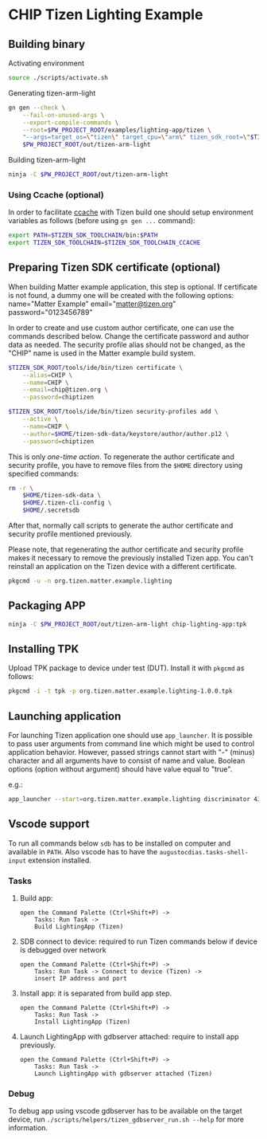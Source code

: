 # CHIP Tizen Lighting Example

## Building binary

Activating environment

```sh
source ./scripts/activate.sh
```

Generating tizen-arm-light

```sh
gn gen --check \
    --fail-on-unused-args \
    --export-compile-commands \
    --root=$PW_PROJECT_ROOT/examples/lighting-app/tizen \
    "--args=target_os=\"tizen\" target_cpu=\"arm\" tizen_sdk_root=\"$TIZEN_SDK_ROOT\" tizen_sdk_sysroot=\"$TIZEN_SDK_SYSROOT\"" \
    $PW_PROJECT_ROOT/out/tizen-arm-light
```

Building tizen-arm-light

```sh
ninja -C $PW_PROJECT_ROOT/out/tizen-arm-light
```

### Using Ccache (optional)

In order to facilitate [ccache](https://ccache.dev) with Tizen build one should
setup environment variables as follows (before using `gn gen ...` command):

```sh
export PATH=$TIZEN_SDK_TOOLCHAIN/bin:$PATH
export TIZEN_SDK_TOOLCHAIN=$TIZEN_SDK_TOOLCHAIN_CCACHE
```

## Preparing Tizen SDK certificate (optional)

When building Matter example application, this step is optional. If certificate
is not found, a dummy one will be created with the following options:
name="Matter Example" email="matter@tizen.org" password="0123456789"

In order to create and use custom author certificate, one can use the commands
described below. Change the certificate password and author data as needed. The
security profile alias should not be changed, as the "CHIP" name is used in the
Matter example build system.

```sh
$TIZEN_SDK_ROOT/tools/ide/bin/tizen certificate \
    --alias=CHIP \
    --name=CHIP \
    --email=chip@tizen.org \
    --password=chiptizen

$TIZEN_SDK_ROOT/tools/ide/bin/tizen security-profiles add \
    --active \
    --name=CHIP \
    --author=$HOME/tizen-sdk-data/keystore/author/author.p12 \
    --password=chiptizen
```

This is only _one-time action_. To regenerate the author certificate and
security profile, you have to remove files from the `$HOME` directory using
specified commands:

```sh
rm -r \
    $HOME/tizen-sdk-data \
    $HOME/.tizen-cli-config \
    $HOME/.secretsdb
```

After that, normally call scripts to generate the author certificate and
security profile mentioned previously.

Please note, that regenerating the author certificate and security profile makes
it necessary to remove the previously installed Tizen app. You can't reinstall
an application on the Tizen device with a different certificate.

```sh
pkgcmd -u -n org.tizen.matter.example.lighting
```

## Packaging APP

```sh
ninja -C $PW_PROJECT_ROOT/out/tizen-arm-light chip-lighting-app:tpk
```

## Installing TPK

Upload TPK package to device under test (DUT). Install it with `pkgcmd` as
follows:

```sh
pkgcmd -i -t tpk -p org.tizen.matter.example.lighting-1.0.0.tpk
```

## Launching application

For launching Tizen application one should use `app_launcher`. It is possible to
pass user arguments from command line which might be used to control application
behavior. However, passed strings cannot start with "-" (minus) character and
all arguments have to consist of name and value. Boolean options (option without
argument) should have value equal to "true".

e.g.:

```sh
app_launcher --start=org.tizen.matter.example.lighting discriminator 43 wifi true
```

## Vscode support

To run all commands below `sdb` has to be installed on computer and available in
`PATH`. Also vscode has to have the `augustocdias.tasks-shell-input` extension
installed.

### Tasks

1. Build app:

    ```
    open the Command Palette (Ctrl+Shift+P) ->
        Tasks: Run Task ->
        Build LightingApp (Tizen)
    ```

2. SDB connect to device: required to run Tizen commands below if device is
   debugged over network

    ```
    open the Command Palette (Ctrl+Shift+P) ->
        Tasks: Run Task -> Connect to device (Tizen) ->
        insert IP address and port
    ```

3. Install app: it is separated from build app step.

    ```
    open the Command Palette (Ctrl+Shift+P) ->
        Tasks: Run Task ->
        Install LightingApp (Tizen)
    ```

4. Launch LightingApp with gdbserver attached: require to install app
   previously.

    ```
    open the Command Palette (Ctrl+Shift+P) ->
        Tasks: Run Task ->
        Launch LightingApp with gdbserver attached (Tizen)
    ```

### Debug

To debug app using vscode gdbserver has to be available on the target device,
run `./scripts/helpers/tizen_gdbserver_run.sh --help` for more information.
